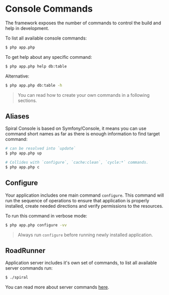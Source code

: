 # Console Commands
The framework exposes the number of commands to control the build and help in development.

To list all available console commands:

```bash
$ php app.php
```

To get help about any specific command:

```bash
$ php app.php help db:table
```

Alternative: 

```bash
$ php app.php db:table -h
```

> You can read how to create your own commands in a following sections.

## Aliases
Spiral Console is based on Symfony/Console, it means you can use command short names as far as there is enough information to find target command:

```bash
# can be resolved into `update`
$ php app.php up 

# Collides with `configure`, `cache:clean`, `cycle:*` commands.
$ php app.php c
```

## Configure
Your application includes one main command `configure`. This command will run the sequence of operations to ensure
that application is properly installed, create needed directions and verify permissions to the resources.

To run this command in verbose mode:

```bash
$ php app.php configure -vv
```

> Always run `configure` before running newly installed application.

## RoadRunner
Application server includes it's own set of commands, to list all available server commands run:

```bash
$ ./spiral
```

You can read more about server commands [here](https://roadrunner.dev/docs/usage-server-commands).
